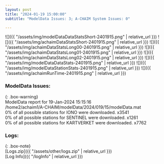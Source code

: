```yaml
---
layout: post
title: "2024-01-19 15:00:00"
subtitle: "ModelData Issues: 3; A-CHAIM System Issues: 0"

---
```


![]({{ "/assets/img/modelDataDataStatsShort-2401915.png" | relative_url }})
![]({{ "/assets/img/achaimDataStatsShort-2401915.png" | relative_url }})
![]({{ "/assets/img/achaimDataStatsLong00-2401915.png" | relative_url }})
![]({{ "/assets/img/achaimDataStatsLong01-2401915.png" | relative_url }})
![]({{ "/assets/img/achaimDataStatsLong02-2401915.png" | relative_url }})
![]({{ "/assets/img/modelDataDataStats-2401915.png" | relative_url }})
![]({{ "/assets/img/modelDataStationStats-2401915.png" | relative_url }})
![]({{ "/assets/img/achaimRunTime-2401915.png" | relative_url }})


### ModelData Issues:  
  
{: .box-warning}  
 ModelData report for 19-Jan-2024 15:15:16   
 /home2/achaim1/A-CHAIM/modelData/2024/019/15/modelData.mat   
 0% of all possible stations for IONO were downloaded. x3541   
 0% of all possible stations for SENTINEL were downloaded. x1261   
 0% of all possible stations for KARTVERKET were downloaded. x7762   
  


### Logs:  
  
{: .box-note}  
[Logs.zip]({{ "/assets/other/logs.zip" | relative_url }})  
[Log Info]({{ "/logInfo" | relative_url }})  

